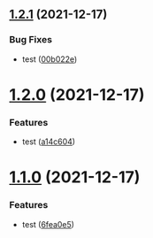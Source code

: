 ## [1.2.1](https://github.com/makotot/github-package-playground/compare/v1.2.0...v1.2.1) (2021-12-17)


### Bug Fixes

* test ([00b022e](https://github.com/makotot/github-package-playground/commit/00b022ec6680655fee89478a9f3c5060d72dc739))

# [1.2.0](https://github.com/makotot/github-package-playground/compare/v1.1.0...v1.2.0) (2021-12-17)


### Features

* test ([a14c604](https://github.com/makotot/github-package-playground/commit/a14c604479baa2433fde18c193674562d945d543))

# [1.1.0](https://github.com/makotot/github-package-playground/compare/v1.0.14...v1.1.0) (2021-12-17)


### Features

* test ([6fea0e5](https://github.com/makotot/github-package-playground/commit/6fea0e52f4d807a752fbd5142a3a435e0f4e0ea6))
